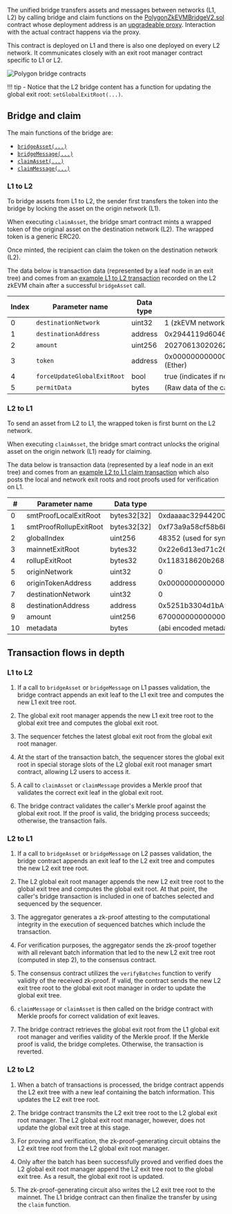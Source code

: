 The unified bridge transfers assets and messages between networks (L1, L2) by calling bridge and claim functions on the [PolygonZkEVMBridgeV2.sol](https://github.com/0xPolygonHermez/zkevm-contracts/blob/main/contracts/v2/PolygonZkEVMBridgeV2.sol) contract whose deployment address is an [upgradeable proxy](https://etherscan.io/address/0x2a3DD3EB832aF982ec71669E178424b10Dca2EDe#code). Interaction with the actual contract happens via the proxy.

This contract is deployed on L1 and there is also one deployed on every L2 network. It communicates closely with an exit root manager contract specific to L1 or L2.

![Polygon bridge contracts](../../../img/zkEVM/bridge-l1-l2.png)

!!! tip
    - Notice that the L2 bridge content has a function for updating the global exit root: `setGlobalExitRoot(...)`.

## Bridge and claim

The main functions of the bridge are:

- [`bridgeAsset(...)`](https://github.com/0xPolygonHermez/zkevm-contracts/blob/1ad7089d04910c319a257ff4f3674ffd6fc6e64e/contracts/v2/PolygonZkEVMBridgeV2.sol#L204)
- [`bridgeMessage(...)`](https://github.com/0xPolygonHermez/zkevm-contracts/blob/1ad7089d04910c319a257ff4f3674ffd6fc6e64e/contracts/v2/PolygonZkEVMBridgeV2.sol#L325)
- [`claimAsset(...)`](https://github.com/0xPolygonHermez/zkevm-contracts/blob/1ad7089d04910c319a257ff4f3674ffd6fc6e64e/contracts/v2/PolygonZkEVMBridgeV2.sol#L446)
 - [`claimMessage(...)`](https://github.com/0xPolygonHermez/zkevm-contracts/blob/1ad7089d04910c319a257ff4f3674ffd6fc6e64e/contracts/v2/PolygonZkEVMBridgeV2.sol#L599) 

### L1 to L2

To bridge assets from L1 to L2, the sender first transfers the token into the bridge by locking the asset on the origin network (L1). 

When executing `claimAsset`, the bridge smart contract mints a wrapped token of the original asset on the destination network (L2). The wrapped token is a generic ERC20.

Once minted, the recipient can claim the token on the destination network (L2).

The data below is transaction data (represented by a leaf node in an exit tree) and comes from an [example L1 to L2 transaction](https://etherscan.io/tx/0xddbff67ac10c27db39c8e49a36871eba319528286752188e1730fbfdcb184f1b) recorded on the L2 zkEVM chain after a successful `bridgeAsset` call.

| Index | Parameter name                     | Data type   | Example value                              |
|------|---------------------------|---------|--------------------------------------------|
| 0    | `destinationNetwork`        | uint32  | 1  (zkEVM network)                                        |
| 1    | `destinationAddress`        | address | 0x2944119d60465AE2f4E6C587fCc669214a5094E1 |
| 2    | `amount`                    | uint256 | 20270613020262720                          |
| 3    | `token`                     | address | 0x0000000000000000000000000000000000000000 (Ether) |
| 4    | `forceUpdateGlobalExitRoot` | bool    | true (indicates if new global exit root is updated)                                      |
| 5    | `permitData`               | bytes   | (Raw data of the call `permit` of the token)         |

### L2 to L1

To send an asset from L2 to L1, the wrapped token is first burnt on the L2 network.

When executing `claimAsset`, the bridge smart contract unlocks the original asset on the origin network (L1) ready for claiming.

The data below is transaction data (represented by a leaf node in an exit tree) and comes from an [example L2 to L1 claim transaction](https://etherscan.io/tx/0x70f7f550cded85e21e0893b6ea5aae3dd2b998021ce449770fa78a967bc44f79) which also posts the local and network exit roots and root proofs used for verification on L1.

| #  | Parameter name                   | Data type        | Example value                                                              |
|----|------------------------|-------------|--------------------------------------------------------------------|
| 0  | smtProofLocalExitRoot  | bytes32[32] | 0xdaaaac32944200f40bbf1e208472...                                  |
| 1  | smtProofRollupExitRoot | bytes32[32] | 0xf73a9a58cf58b6ba6a4cc7b4951a...                                  |
| 2  | globalIndex            | uint256     | 48352 (used for synchronizing)                                                             |
| 3  | mainnetExitRoot        | bytes32     | 0x22e6d13ed71c26a403b8bae97755fc215744bfa490d108aa8d14386fef41de02 |
| 4  | rollupExitRoot         | bytes32     | 0x118318620b268cc322953926c3b45092e573af034ddf75c143456b2886a844ef |
| 5  | originNetwork          | uint32      | 0                                                                  |
| 6  | originTokenAddress     | address     | 0x0000000000000000000000000000000000000000                         |
| 7  | destinationNetwork     | uint32      | 0                                                                  |
| 8  | destinationAddress     | address     | 0x5251b3304d1bA5834fd227c2842AA82aC50412E6                         |
| 9  | amount                 | uint256     | 67000000000000000                                                  |
| 10 | metadata               | bytes       |            (abi encoded metadata if any, empty otherwise)                  |

## Transaction flows in depth

### L1 to L2

1. If a call to `bridgeAsset` or `bridgeMessage` on L1 passes validation, the bridge contract appends an exit leaf to the L1 exit tree and computes the new L1 exit tree root.

2. The global exit root manager appends the new L1 exit tree root to the global exit tree and computes the global exit root.

3. The sequencer fetches the latest global exit root from the global exit root manager.

4. At the start of the transaction batch, the sequencer stores the global exit root in special storage slots of the L2 global exit root manager smart contract, allowing L2 users to access it.

5. A call to `claimAsset` or `claimMessage` provides a Merkle proof that validates the correct exit leaf in the global exit root.

6. The bridge contract validates the caller's Merkle proof against the global exit root. If the proof is valid, the bridging process succeeds; otherwise, the transaction fails.

### L2 to L1

1. If a call to `bridgeAsset` or `bridgeMessage` on L2 passes validation, the bridge contract appends an exit leaf to the L2 exit tree and computes the new L2 exit tree root.

2. The L2 global exit root manager appends the new L2 exit tree root to the global exit tree and computes the global exit root. At that point, the caller's bridge transaction is included in one of batches selected and sequenced by the sequencer.

3. The aggregator generates a zk-proof attesting to the computational integrity in the execution of sequenced batches which include the transaction.

4. For verification purposes, the aggregator sends the zk-proof together with all relevant batch information that led to the new L2 exit tree root (computed in step 2), to the consensus contract.

5. The consensus contract utilizes the `verifyBatches` function to verify validity of the received zk-proof. If valid, the contract sends the new L2 exit tree root to the global exit root manager in order to update the global exit tree.

6. `claimMessage` or `claimAsset` is then called on the bridge contract with Merkle proofs for correct validation of exit leaves.

7. The bridge contract retrieves the global exit root from the L1 global exit root manager and verifies validity of the Merkle proof. If the Merkle proof is valid, the bridge completes. Otherwise, the transaction is reverted.

### L2 to L2

1. When a batch of transactions is processed, the bridge contract appends the L2 exit tree with a new leaf containing the batch information. This updates the L2 exit tree root.

2. The bridge contract transmits the L2 exit tree root to the L2 global exit root manager. The L2 global exit root manager, however, does not update the global exit tree at this stage.

3. For proving and verification, the zk-proof-generating circuit obtains the L2 exit tree root from the L2 global exit root manager.

4. Only after the batch has been successfully proved and verified does the L2 global exit root manager append the L2 exit tree root to the global exit tree. As a result, the global exit root is updated.

5. The zk-proof-generating circuit also writes the L2 exit tree root to the mainnet. The L1 bridge contract can then finalize the transfer by using the `claim` function.